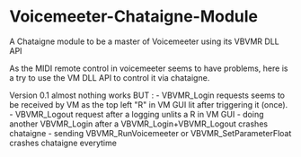 # Voicemeeter-Chataigne-Module
A Chataigne module to be a master of Voicemeeter using its VBVMR DLL API

As the MIDI remote control in voicemeeter seems to have problems, here is a try to use the VM DLL API to control it via chataigne.

Version 0.1
almost nothing works BUT : 
	- VBVMR_Login requests seems to be received by VM as the top left "R" in VM GUI lit after triggering it (once).
	- VBVMR_Logout request after a logging unlits a R in VM GUI
	- doing another VBVMR_Login after a VBVMR_Login+VBVMR_Logout crashes chataigne
	- sending VBVMR_RunVoicemeeter or VBVMR_SetParameterFloat crashes chataigne everytime
